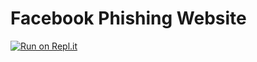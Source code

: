 # Facebook Phishing Website

[![Run on Repl.it](https://repl.it/badge/github/damnbhola/Fb)](https://repl.it/github/damnbhola/Fb)
